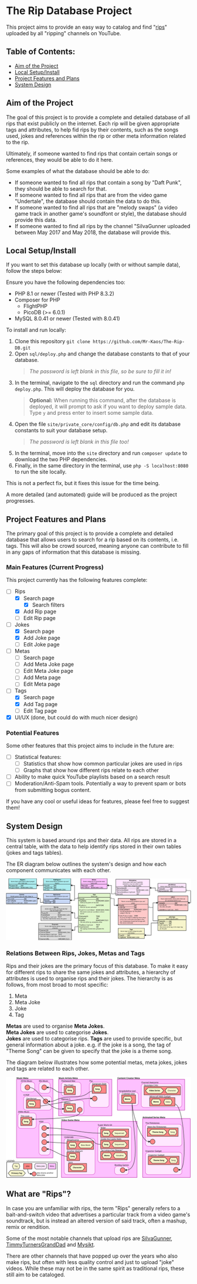 # The Rip Database Project

This project aims to provide an easy way to catalog and find "[rips](#what-are-rips)" uploaded by all "ripping" channels on YouTube.

## Table of Contents:

- [Aim of the Project](#aim-of-the-project)
- [Local Setup/Install](#local-setupinstall)
- [Project Features and Plans](#project-features-and-plans)
- [System Design](#system-design)

## Aim of the Project

The goal of this project is to provide a complete and detailed database of all rips that exist publicly on the internet. Each rip will be given appropriate tags and attributes, to help fid rips by their contents, such as the songs used, jokes and references within the rip or other meta information related to the rip.

Ultimately, if someone wanted to find rips that contain certain songs or references, they would be able to do it here.

Some examples of what the database should be able to do:

- If someone wanted to find all rips that contain a song by "Daft Punk", they should be able to search for that.  
- If someone wanted to find all rips that are from the video game "Undertale", the database should contain the data to do this.
- If someone wanted to find all rips that are "melody swaps" (a video game track in another game's soundfont or style), the database should provide this data.
- If someone wanted to find all rips by the channel "SiIvaGunner uploaded between May 2017 and May 2018, the database will provide this.

## Local Setup/Install

If you want to set this database up locally (with or without sample data), follow the steps below:

Ensure you have the following dependencies too:

- PHP 8.1 or newer (Tested with PHP 8.3.2)
- Composer for PHP
  - FlightPHP
  - PicoDB (>= 6.0.1)
- MySQL 8.0.41 or newer (Tested with 8.0.41)

To install and run locally:

1. Clone this repository `git clone https://github.com/Mr-Kaos/The-Rip-DB.git`
2. Open `sql/deploy.php` and change the database constants to that of your database.  
   > *The password is left blank in this file, so be sure to fill it in!*
3. In the terminal, navigate to the `sql` directory and run the command `php deploy.php`. This will deploy the database for you.  
   > **Optional:** When running this command, after the database is deployed, it will prompt to ask if you want to deploy sample data. Type `y` and press enter to insert some sample data.
4. Open the file `site/private_core/config/db.php` and edit its database constants to suit your database setup.  
   > *The password is left blank in this file too!*
5. In the terminal, move into the `site` directory and run `composer update` to download the two PHP dependencies.
6. Finally, in the same directory in the terminal, use `php -S localhost:8080` to run the site locally.

This is not a perfect fix, but it fixes this issue for the time being.

A more detailed (and automated) guide will be produced as the project progresses.

## Project Features and Plans

The primary goal of this project is to provide a complete and detailed database that allows users to search for a rip based on its contents, i.e. tags. This will also be crowd sourced, meaning anyone can contribute to fill in any gaps of information that this database is missing.

### Main Features (Current Progress)

This project currently has the following features complete:

- [ ] Rips
  - [X] Search page
    - [X] Search filters
  - [X] Add Rip page
  - [ ] Edit Rip page
- [ ] Jokes
  - [X] Search page
  - [X] Add Joke page
  - [ ] Edit Joke page
- [ ] Metas
  - [ ] Search page
  - [ ] Add Meta Joke page
  - [ ] Edit Meta Joke page
  - [ ] Add Meta page
  - [ ] Edit Meta page
- [ ] Tags
  - [X] Search page
  - [X] Add Tag page
  - [ ] Edit Tag page
- [X] UI/UX (done, but could do with much nicer design)

### Potential Features

Some other features that this project aims to include in the future are:

- [ ] Statistical features:
  - [ ] Statistics that show how common particular jokes are used in rips
  - [ ] Graphs that show how different rips relate to each other
- [ ] Ability to make quick YouTube playlists based on a search result
- [ ] Moderation/Anti-Spam tools. Potentially a way to prevent spam or bots from submitting bogus content.

If you have any cool or useful ideas for features, please feel free to suggest them!

## System Design

This system is based around rips and their data. All rips are stored in a central table, with the data to help identify rips stored in their own tables (jokes and tags tables).

The ER diagram below outlines the system's design and how each component communicates with each other.

![ER diagram of the database](RipDB_Diagram.svg)

### Relations Between Rips, Jokes, Metas and Tags

Rips and their jokes are the primary focus of this database. To make it easy for different rips to share the same jokes and attributes, a hierarchy of attributes is used to organise rips and their jokes. The hierarchy is as follows, from most broad to most specific:

1. Meta
2. Meta Joke
3. Joke
4. Tag

**Metas** are used to organise **Meta Jokes**.  
**Meta Jokes** are used to categorise **Jokes**.  
**Jokes** are used to categorise rips.
**Tags** are used to provide specific, but general information about a joke. e.g. if the joke is a song, the tag of "Theme Song" can be given to specify that the joke is a theme song.

The diagram below illustrates how some potential metas, meta jokes, jokes and tags are related to each other.

![Diagram showing how jokes, tags, meta jokes and metas are linked](site/res/img/Object_Relations_Diagram.svg)

## What are "Rips"?

In case you are unfamiliar with rips, the term "Rips" generally refers to a bait-and-switch video that advertises a particular track from a video game's soundtrack, but is instead an altered version of said track, often a mashup, remix or rendition.

Some of the most notable channels that upload rips are [SiIvaGunner](https://www.youtube.com/@SiIvaGunner), [TimmyTurnersGrandDad](https://www.youtube.com/@TimmyTurnersGrandDad) and [Mysikt](https://www.youtube.com/@Mysikt).

There are other channels that have popped up over the years who also make rips, but often with less quality control and just to upload "joke" videos. While these may not be in the same spirit as traditional rips, these still aim to be cataloged.
